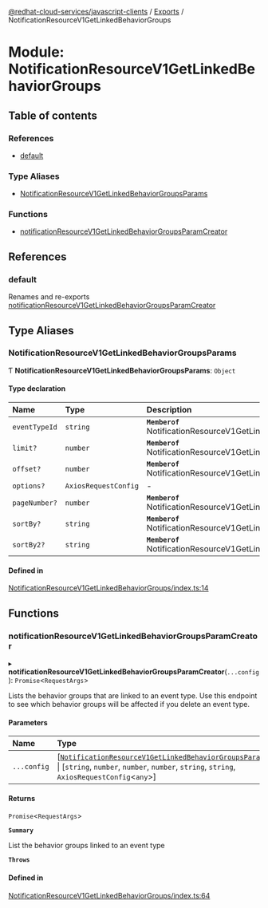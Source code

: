 [@redhat-cloud-services/javascript-clients](../README.md) / [Exports](../modules.md) / NotificationResourceV1GetLinkedBehaviorGroups

# Module: NotificationResourceV1GetLinkedBehaviorGroups

## Table of contents

### References

- [default](NotificationResourceV1GetLinkedBehaviorGroups.md#default)

### Type Aliases

- [NotificationResourceV1GetLinkedBehaviorGroupsParams](NotificationResourceV1GetLinkedBehaviorGroups.md#notificationresourcev1getlinkedbehaviorgroupsparams)

### Functions

- [notificationResourceV1GetLinkedBehaviorGroupsParamCreator](NotificationResourceV1GetLinkedBehaviorGroups.md#notificationresourcev1getlinkedbehaviorgroupsparamcreator)

## References

### default

Renames and re-exports [notificationResourceV1GetLinkedBehaviorGroupsParamCreator](NotificationResourceV1GetLinkedBehaviorGroups.md#notificationresourcev1getlinkedbehaviorgroupsparamcreator)

## Type Aliases

### NotificationResourceV1GetLinkedBehaviorGroupsParams

Ƭ **NotificationResourceV1GetLinkedBehaviorGroupsParams**: `Object`

#### Type declaration

| Name | Type | Description |
| :------ | :------ | :------ |
| `eventTypeId` | `string` | **`Memberof`** NotificationResourceV1GetLinkedBehaviorGroupsApi |
| `limit?` | `number` | **`Memberof`** NotificationResourceV1GetLinkedBehaviorGroupsApi |
| `offset?` | `number` | **`Memberof`** NotificationResourceV1GetLinkedBehaviorGroupsApi |
| `options?` | `AxiosRequestConfig` | - |
| `pageNumber?` | `number` | **`Memberof`** NotificationResourceV1GetLinkedBehaviorGroupsApi |
| `sortBy?` | `string` | **`Memberof`** NotificationResourceV1GetLinkedBehaviorGroupsApi |
| `sortBy2?` | `string` | **`Memberof`** NotificationResourceV1GetLinkedBehaviorGroupsApi |

#### Defined in

[NotificationResourceV1GetLinkedBehaviorGroups/index.ts:14](https://github.com/RedHatInsights/javascript-clients/blob/main/packages/notifications/NotificationResourceV1GetLinkedBehaviorGroups/index.ts#L14)

## Functions

### notificationResourceV1GetLinkedBehaviorGroupsParamCreator

▸ **notificationResourceV1GetLinkedBehaviorGroupsParamCreator**(`...config`): `Promise`\<`RequestArgs`\>

Lists the behavior groups that are linked to an event type. Use this endpoint to see which behavior groups will be affected if you delete an event type.

#### Parameters

| Name | Type | Description |
| :------ | :------ | :------ |
| `...config` | [[`NotificationResourceV1GetLinkedBehaviorGroupsParams`](NotificationResourceV1GetLinkedBehaviorGroups.md#notificationresourcev1getlinkedbehaviorgroupsparams)] \| [`string`, `number`, `number`, `number`, `string`, `string`, `AxiosRequestConfig`\<`any`\>] | with all available params. |

#### Returns

`Promise`\<`RequestArgs`\>

**`Summary`**

List the behavior groups linked to an event type

**`Throws`**

#### Defined in

[NotificationResourceV1GetLinkedBehaviorGroups/index.ts:64](https://github.com/RedHatInsights/javascript-clients/blob/main/packages/notifications/NotificationResourceV1GetLinkedBehaviorGroups/index.ts#L64)
